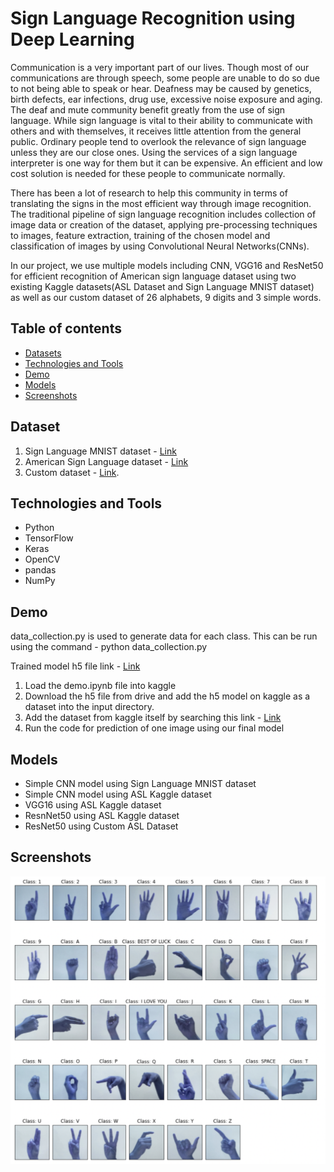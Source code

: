 # Sign Language Recognition using Deep Learning
Communication is a very important part of our lives. Though most of our communications are through speech, some people are unable to do so due to not being able to speak or hear. Deafness may be caused by genetics, birth defects, ear infections, drug use, excessive noise exposure and aging. The deaf and mute community benefit greatly from the use of sign language. While sign language is vital to their ability to communicate with others and with themselves, it receives little attention from the general public. Ordinary people tend to overlook the relevance of sign language unless they are our close ones. Using the services of a sign language interpreter is one way for them but it can be expensive. An efficient and low cost solution is needed for these people to communicate normally.

There has been a lot of research to help this community in terms of translating the signs in the most efficient way through image recognition. The traditional pipeline of sign language recognition includes collection of image data or creation of the dataset, applying pre-processing techniques to images, feature extraction, training of the chosen model and classification of images by using Convolutional Neural Networks(CNNs).

In our project, we use multiple models including CNN, VGG16 and ResNet50 for efficient recognition of American sign language dataset using two existing Kaggle datasets(ASL Dataset and Sign Language MNIST dataset) as well as our custom dataset of 26 alphabets, 9 digits and 3 simple words. 

## Table of contents
* [Datasets](#dataset)
* [Technologies and Tools](#technologies-and-tools)
* [Demo](#setup)
* [Models](#features)
* [Screenshots](#screenshots)

## Dataset
1. Sign Language MNIST dataset - [Link](https://www.kaggle.com/datasets/datamunge/sign-language-mnist)
2. American Sign Language dataset - [Link](https://www.kaggle.com/datasets/grassknoted/asl-alphabet)
3. Custom dataset - [Link](https://www.kaggle.com/datasets/joannracheljacob/american-sign-language-dataset).

## Technologies and Tools
* Python 
* TensorFlow
* Keras
* OpenCV
* pandas
* NumPy

## Demo

data_collection.py is used to generate data for each class. This can be run using the command -  python data_collection.py 

Trained model h5 file link - [Link](https://drive.google.com/file/d/1ZSEqRN4lgzfp_1_6nQ_4nlzq5rZ7DSeD/view?usp=sharing)

1. Load the demo.ipynb file into kaggle
2. Download the h5 file from drive  and add the h5 model on kaggle as a dataset into the input directory.
3. Add the dataset from kaggle itself by searching this link - [Link](https://www.kaggle.com/datasets/joannracheljacob/american-sign-language-dataset)
4. Run the code for prediction of one image using our final model


## Models

* Simple CNN model using Sign Language MNIST dataset
* Simple CNN model using ASL Kaggle dataset
* VGG16 using ASL Kaggle dataset
* ResnNet50 using ASL Kaggle dataset
* ResNet50 using Custom ASL Dataset

## Screenshots

![Example screenshot](./images/custom_dataset.png)

